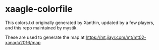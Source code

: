 # xaagle-colorfile

This colors.txt originally generated by Xanthin, updated by a few players, and this repo maintained by mystik.

These are used to generate the map at https://mt.jjayr.com/mt/mt02-xanadu2016/map
